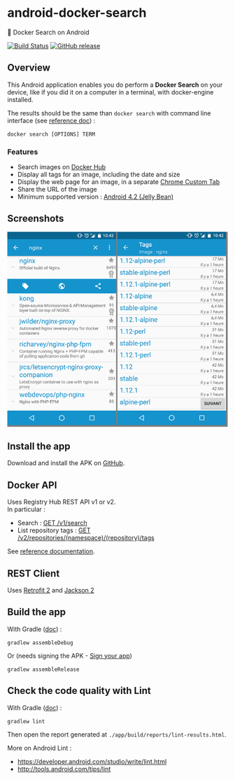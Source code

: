 # android-docker-search
:whale: Docker Search on Android

[![Build Status](https://img.shields.io/travis/ghusta/android-docker-search/master?logo=travis)](https://travis-ci.org/ghusta/android-docker-search) [![GitHub release](https://img.shields.io/github/release/ghusta/android-docker-search.svg)](https://github.com/ghusta/android-docker-search/releases)

## Overview

This Android application enables you do perform a **Docker Search** on your device, like if you did it on a computer in a terminal, with docker-engine installed.

The results should be the same than `docker search` with command line interface (see [reference doc](https://docs.docker.com/engine/reference/commandline/search/)) :

    docker search [OPTIONS] TERM

### Features

- Search images on [Docker Hub](https://hub.docker.com/explore/)
- Display all tags for an image, including the date and size
- Display the web page for an image, in a separate [Chrome Custom Tab](https://developer.chrome.com/multidevice/android/customtabs)
- Share the URL of the image
- Minimum supported version : [Android 4.2 (Jelly Bean)](https://developer.android.com/about/versions/android-4.2.html)

## Screenshots

![screenshot 1](/media/android-app-screenshot_1.png)

## Install the app

Download and install the APK on [GitHub](https://github.com/ghusta/android-docker-search/releases).

## Docker API

Uses Registry Hub REST API v1 or v2.  
In particular :
- Search : [GET /v1/search](https://docs.docker.com/v1.6/reference/api/registry_api/#search)
- List repository tags : [GET /v2/repositories/(namespace)/(repository)/tags](https://docs.docker.com/v1.6/reference/api/registry_api/#list-repository-tags)

See [reference documentation](https://docs.docker.com/v1.6/reference/api/registry_api/).

## REST Client

Uses [Retrofit 2](https://square.github.io/retrofit/) and [Jackson 2](https://github.com/FasterXML/jackson)

## Build the app

With Gradle ([doc](https://developer.android.com/studio/build/building-cmdline.html#DebugMode)) :

    gradlew assembleDebug

Or (needs signing the APK - [Sign your app](https://developer.android.com/studio/publish/app-signing.html))

    gradlew assembleRelease

## Check the code quality with Lint

With Gradle ([doc](https://developer.android.com/studio/write/lint.html#lint-task)) :

    gradlew lint

Then open the report generated at `./app/build/reports/lint-results.html`.

More on Android Lint :

- https://developer.android.com/studio/write/lint.html
- http://tools.android.com/tips/lint
